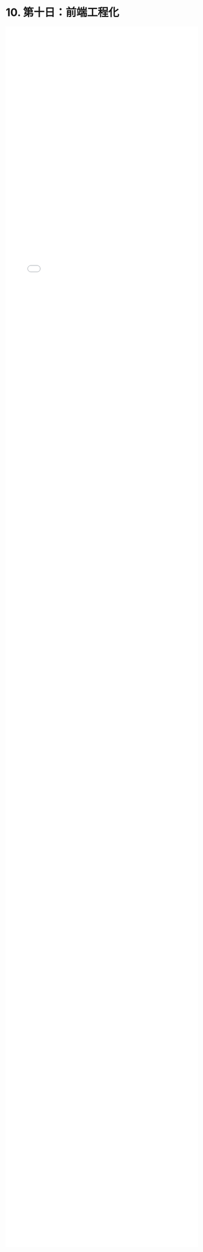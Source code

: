 # 10. 第十日：前端工程化
<div style="
    width: calc(100%);
    height: 80vh;
    margin-left: 0;">
<iframe class="iframe" style="height: 100%;
 width: 100%;
        border-width: 0px;" src="/tenDays/10. 第十日：前端工程化.html">
</iframe>
</div>